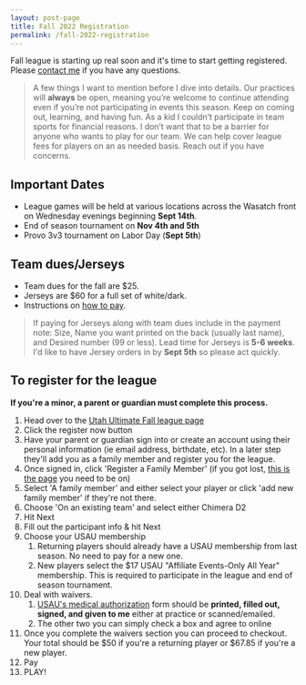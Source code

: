 ```yaml
---
layout: post-page
title: Fall 2022 Registration
permalink: /fall-2022-registration
--- 
```


Fall league is starting up real soon and it's time to start getting registered. Please [contact me](mailto:chimera.ulti@gmail.com) if you have any questions.

> A few things I want to mention before I dive into details. Our practices will **always** be open, meaning you’re welcome to continue attending even if you’re not participating in events this season. Keep on coming out, learning, and having fun. As a kid I couldn’t participate in team sports for financial reasons. I don’t want that to be a barrier for anyone who wants to play for our team. We can help cover league fees for players on an as needed basis. Reach out if you have concerns.

## Important Dates
* League games will be held at various locations across the Wasatch front on Wednesday evenings beginning **Sept 14th**.
* End of season tournament on **Nov 4th and 5th**
* Provo 3v3 tournament on Labor Day (**Sept 5th**)

## Team dues/Jerseys
* Team dues for the fall are $25. 
* Jerseys are $60 for a full set of white/dark.
* Instructions on [how to pay](/pay).
> If paying for Jerseys along with team dues include in the payment note: Size, Name you want printed on the back (usually last name), and Desired number (99 or less). Lead time for Jerseys is **5-6 weeks**. I'd like to have Jersey orders in by **Sept 5th** so please act quickly.

## To register for the league
**If you're a minor, a parent or guardian must complete this process.**

1. Head over to the [Utah Ultimate Fall league page](https://utahultimate.org/e/youth-fall-2022/register?new=1)
2. Click the register now button 
3. Have your parent or guardian sign into or create an account using their personal information (ie email address, birthdate, etc). In a later step they'll add you as a family member and register you for the league.
4. Once signed in, click 'Register a Family Member' (if you got lost, [this is the page](https://utahultimate.org/e/youth-fall-2022/register?new=1) you need to be on)
5. Select 'A family member' and either select your player or click 'add new family member' if they're not there.
6. Choose 'On an existing team' and select either Chimera D2
7. Hit Next
8. Fill out the participant info & hit Next
9. Choose your USAU membership
	1. Returning players should already have a USAU membership from last season. No need to pay for a new one.
	2. New players select the $17 USAU "Affiliate Events-Only All Year" membership. This is required to participate in the league and end of season tournament.
10. Deal with waivers.
	1. [USAU's medical authorization](/files/medical-waiver-2021.pdf) form should be **printed, filled out, signed, and given to me** either at practice or scanned/emailed.
	2. The other two you can simply check a box and agree to online
11. Once you complete the waivers section you can proceed to checkout. Your total should be $50 if you're a returning player or $67.85 if you're a new player.
12. Pay
13. PLAY!
